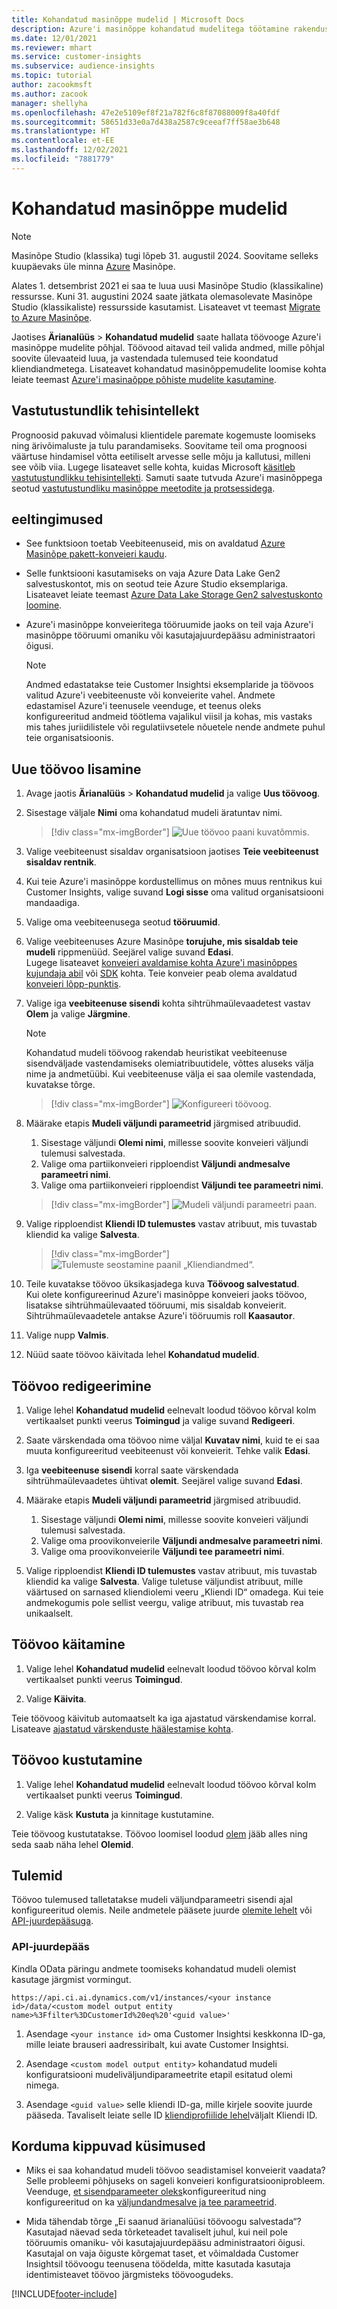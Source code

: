 ```yaml
---
title: Kohandatud masinõppe mudelid | Microsoft Docs
description: Azure'i masinõppe kohandatud mudelitega töötamine rakenduses Dynamics 365 Customer Insights.
ms.date: 12/01/2021
ms.reviewer: mhart
ms.service: customer-insights
ms.subservice: audience-insights
ms.topic: tutorial
author: zacookmsft
ms.author: zacook
manager: shellyha
ms.openlocfilehash: 47e2e5109ef8f21a782f6c8f87088009f8a40fdf
ms.sourcegitcommit: 58651d33e0a7d438a2587c9ceeaf7ff58ae3b648
ms.translationtype: HT
ms.contentlocale: et-EE
ms.lasthandoff: 12/02/2021
ms.locfileid: "7881779"
---
```

# <a name="custom-machine-learning-models"></a>Kohandatud masinõppe mudelid

> [!NOTE]
> Masinõpe Studio (klassika) tugi lõpeb 31. augustil 2024. Soovitame selleks kuupäevaks üle minna [Azure](/azure/machine-learning/overview-what-is-azure-machine-learning) Masinõpe.
>
> Alates 1. detsembrist 2021 ei saa te luua uusi Masinõpe Studio (klassikaline) ressursse. Kuni 31. augustini 2024 saate jätkata olemasolevate Masinõpe Studio (klassikaliste) ressursside kasutamist. Lisateavet vt teemast [Migrate to Azure Masinõpe](/azure/machine-learning/migrate-overview).


Jaotises **Ärianalüüs** > **Kohandatud mudelid** saate hallata töövooge Azure'i masinõppe mudelite põhjal. Töövood aitavad teil valida andmed, mille põhjal soovite ülevaateid luua, ja vastendada tulemused teie koondatud kliendiandmetega. Lisateavet kohandatud masinõppemudelite loomise kohta leiate teemast [Azure'i masinaõppe põhiste mudelite kasutamine](azure-machine-learning-experiments.md).

## <a name="responsible-ai"></a>Vastutustundlik tehisintellekt

Prognoosid pakuvad võimalusi klientidele paremate kogemuste loomiseks ning ärivõimaluste ja tulu parandamiseks. Soovitame teil oma prognoosi väärtuse hindamisel võtta eetiliselt arvesse selle mõju ja kallutusi, milleni see võib viia. Lugege lisateavet selle kohta, kuidas Microsoft [käsitleb vastutustundlikku tehisintellekti](https://www.microsoft.com/ai/responsible-ai?activetab=pivot1%3aprimaryr6). Samuti saate tutvuda Azure'i masinõppega seotud [vastutustundliku masinõppe meetodite ja protsessidega](/azure/machine-learning/concept-responsible-ml).

## <a name="prerequisites"></a>eeltingimused

- See funktsioon toetab Veebiteenuseid, mis on avaldatud [Azure Masinõpe pakett-konveieri kaudu](/azure/machine-learning/concept-ml-pipelines).

- Selle funktsiooni kasutamiseks on vaja Azure Data Lake Gen2 salvestuskontot, mis on seotud teie Azure Studio eksemplariga. Lisateavet leiate teemast [Azure Data Lake Storage Gen2 salvestuskonto loomine](/azure/storage/blobs/data-lake-storage-quickstart-create-account).

- Azure'i masinõppe konveieritega tööruumide jaoks on teil vaja Azure'i masinõppe tööruumi omaniku või kasutajajuurdepääsu administraatori õigusi.

   > [!NOTE]
   > Andmed edastatakse teie Customer Insightsi eksemplaride ja töövoos valitud Azure'i veebiteenuste või konveierite vahel. Andmete edastamisel Azure'i teenusele veenduge, et teenus oleks konfigureeritud andmeid töötlema vajalikul viisil ja kohas, mis vastaks mis tahes juriidilistele või regulatiivsetele nõuetele nende andmete puhul teie organisatsioonis.

## <a name="add-a-new-workflow"></a>Uue töövoo lisamine

1. Avage jaotis **Ärianalüüs** > **Kohandatud mudelid** ja valige **Uus töövoog**.

1. Sisestage väljale **Nimi** oma kohandatud mudeli äratuntav nimi.

   > [!div class="mx-imgBorder"]
   > ![Uue töövoo paani kuvatõmmis.](media/new-workflowv2.png "Uue töövoo paani kuvatõmmis")

1. Valige veebiteenust sisaldav organisatsioon jaotises **Teie veebiteenust sisaldav rentnik**.

1. Kui teie Azure'i masinõppe kordustellimus on mõnes muus rentnikus kui Customer Insights, valige suvand **Logi sisse** oma valitud organisatsiooni mandaadiga.

1. Valige oma veebiteenusega seotud **tööruumid**. 

1. Valige veebiteenuses Azure Masinõpe **torujuhe, mis sisaldab teie mudeli** rippmenüüd. Seejärel valige suvand **Edasi**.    
   Lugege lisateavet [konveieri avaldamise kohta Azure'i masinõppes kujundaja abil](/azure/machine-learning/concept-ml-pipelines#building-pipelines-with-the-designer) või [SDK](/azure/machine-learning/concept-ml-pipelines#building-pipelines-with-the-python-sdk) kohta. Teie konveier peab olema avaldatud [konveieri lõpp-punktis](/azure/machine-learning/how-to-run-batch-predictions-designer#submit-a-pipeline-run).

1. Valige iga **veebiteenuse sisendi** kohta sihtrühmaülevaadetest vastav **Olem** ja valige **Järgmine**.
   > [!NOTE]
   > Kohandatud mudeli töövoog rakendab heuristikat veebiteenuse sisendväljade vastendamiseks olemiatribuutidele, võttes aluseks välja nime ja andmetüübi. Kui veebiteenuse välja ei saa olemile vastendada, kuvatakse tõrge.

   > [!div class="mx-imgBorder"]
   > ![Konfigureeri töövoog.](media/intelligence-screen2-updated.png "Konfigureeri töövoog")

1. Määrake etapis **Mudeli väljundi parameetrid** järgmised atribuudid.
      1. Sisestage väljundi **Olemi nimi**, millesse soovite konveieri väljundi tulemusi salvestada.
      1. Valige oma partiikonveieri ripploendist **Väljundi andmesalve parameetri nimi**.
      1. Valige oma partiikonveieri ripploendist **Väljundi tee parameetri nimi**.

      > [!div class="mx-imgBorder"]
      > ![Mudeli väljundi parameetri paan.](media/intelligence-screen3-outputparameters.png "Mudeli väljundi parameetri paan")

1. Valige ripploendist **Kliendi ID tulemustes** vastav atribuut, mis tuvastab kliendid ka valige **Salvesta**.

   > [!div class="mx-imgBorder"]
   > ![Tulemuste seostamine paanil „Kliendiandmed“.](media/intelligence-screen4-relatetocustomer.png "Tulemuste seostamine paanil „Kliendiandmed“")

1. Teile kuvatakse töövoo üksikasjadega kuva **Töövoog salvestatud**.    
   Kui olete konfigureerinud Azure'i masinõppe konveieri jaoks töövoo, lisatakse sihtrühmaülevaated tööruumi, mis sisaldab konveierit. Sihtrühmaülevaadetele antakse Azure'i tööruumis roll **Kaasautor**.

1. Valige nupp **Valmis**.

1. Nüüd saate töövoo käivitada lehel **Kohandatud mudelid**.

## <a name="edit-a-workflow"></a>Töövoo redigeerimine

1. Valige lehel **Kohandatud mudelid** eelnevalt loodud töövoo kõrval kolm vertikaalset punkti veerus **Toimingud** ja valige suvand **Redigeeri**.

1. Saate värskendada oma töövoo nime väljal **Kuvatav nimi**, kuid te ei saa muuta konfigureeritud veebiteenust või konveierit. Tehke valik **Edasi**.

1. Iga **veebiteenuse sisendi** korral saate värskendada sihtrühmaülevaadetes ühtivat **olemit**. Seejärel valige suvand **Edasi**.

1. Määrake etapis **Mudeli väljundi parameetrid** järgmised atribuudid.
      1. Sisestage väljundi **Olemi nimi**, millesse soovite konveieri väljundi tulemusi salvestada.
      1. Valige oma proovikonveierile **Väljundi andmesalve parameetri nimi**.
      1. Valige oma proovikonveierile **Väljundi tee parameetri nimi**.

1. Valige ripploendist **Kliendi ID tulemustes** vastav atribuut, mis tuvastab kliendid ka valige **Salvesta**.
   Valige tuletuse väljundist atribuut, mille väärtused on sarnased kliendiolemi veeru „Kliendi ID“ omadega. Kui teie andmekogumis pole sellist veergu, valige atribuut, mis tuvastab rea unikaalselt.

## <a name="run-a-workflow"></a>Töövoo käitamine

1. Valige lehel **Kohandatud mudelid** eelnevalt loodud töövoo kõrval kolm vertikaalset punkti veerus **Toimingud**.

1. Valige **Käivita**.

Teie töövoog käivitub automaatselt ka iga ajastatud värskendamise korral. Lisateave [ajastatud värskenduste häälestamise kohta](system.md#schedule-tab).

## <a name="delete-a-workflow"></a>Töövoo kustutamine

1. Valige lehel **Kohandatud mudelid** eelnevalt loodud töövoo kõrval kolm vertikaalset punkti veerus **Toimingud**.

1. Valige käsk **Kustuta** ja kinnitage kustutamine.

Teie töövoog kustutatakse. Töövoo loomisel loodud [olem](entities.md) jääb alles ning seda saab näha lehel **Olemid**.

## <a name="results"></a>Tulemid

Töövoo tulemused talletatakse mudeli väljundparameetri sisendi ajal konfigureeritud olemis. Neile andmetele pääsete juurde [olemite lehelt](entities.md) või [API-juurdepääsuga](apis.md).

### <a name="api-access"></a>API-juurdepääs

Kindla OData päringu andmete toomiseks kohandatud mudeli olemist kasutage järgmist vormingut.

`https://api.ci.ai.dynamics.com/v1/instances/<your instance id>/data/<custom model output entity name>%3Ffilter%3DCustomerId%20eq%20'<guid value>'`

1. Asendage `<your instance id>` oma Customer Insightsi keskkonna ID-ga, mille leiate brauseri aadressiribalt, kui avate Customer Insightsi.

1. Asendage `<custom model output entity>` kohandatud mudeli konfiguratsiooni mudeliväljundiparameetrite etapil esitatud olemi nimega.

1. Asendage `<guid value>` selle kliendi ID-ga, mille kirjele soovite juurde pääseda. Tavaliselt leiate selle ID [kliendiprofiilide lehel](customer-profiles.md)väljalt Kliendi ID.

## <a name="frequently-asked-questions"></a>Korduma kippuvad küsimused

- Miks ei saa kohandatud mudeli töövoo seadistamisel konveierit vaadata?    
  Selle probleemi põhjuseks on sageli konveieri konfiguratsiooniprobleem. Veenduge, [et sisendparameeter oleks](azure-machine-learning-experiments.md#dataset-configuration)konfigureeritud ning konfigureeritud on ka [väljundandmesalve ja tee parameetrid](azure-machine-learning-experiments.md#import-pipeline-data-into-customer-insights).

- Mida tähendab tõrge „Ei saanud ärianalüüsi töövoogu salvestada“?    
  Kasutajad näevad seda tõrketeadet tavaliselt juhul, kui neil pole tööruumis omaniku- või kasutajajuurdepääsu administraatori õigusi. Kasutajal on vaja õiguste kõrgemat taset, et võimaldada Customer Insightsil töövoogu teenusena töödelda, mitte kasutada kasutaja identimisteavet töövoo järgmisteks töövoogudeks.

[!INCLUDE[footer-include](../includes/footer-banner.md)]
